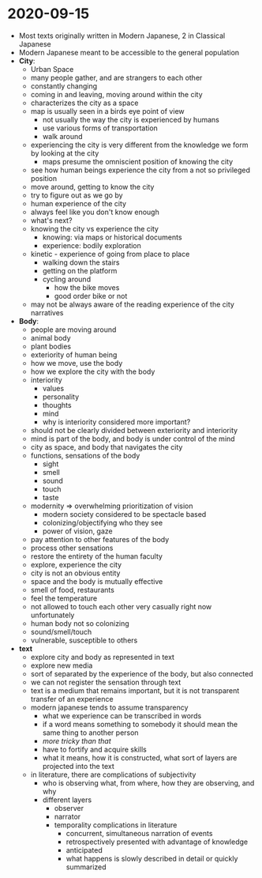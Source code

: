 # 2020-09-15

* Most texts originally written in Modern Japanese, 2 in Classical Japanese
* Modern Japanese meant to be accessible to the general population
* **City**:
  * Urban Space
  * many people gather, and are strangers to each other
  * constantly changing
  * coming in and leaving, moving around within the city
  * characterizes the city as a space
  * map is usually seen in a birds eye point of view
    * not usually the way the city is experienced by humans
    * use various forms of transportation
    * walk around
  * experiencing the city is very different from the knowledge we form by looking at the city
    * maps presume the omniscient position of knowing the city
  * see how human beings experience the city from a not so privileged position
  * move around, getting to know the city
  * try to figure out as we go by
  * human experience of the city
  * always feel like you don't know enough
  * what's next?
  * knowing the city vs experience the city
    * knowing: via maps or historical documents
    * experience: bodily exploration
  * kinetic - experience of going from place to place
    * walking down the stairs
    * getting on the platform
    * cycling around
      * how the bike moves
      * good order bike or not
  * may not be always aware of the reading experience of the city narratives
* **Body**:
  * people are moving around
  * animal body
  * plant bodies
  * exteriority of human being
  * how we move, use the body
  * how we explore the city with the body
  * interiority
    * values
    * personality
    * thoughts
    * mind
    * why is interiority considered more important?
  * should not be clearly divided between exteriority and interiority
  * mind is part of the body, and body is under control of the mind
  * city as space, and body that navigates the city
  * functions, sensations of the body
    * sight
    * smell
    * sound
    * touch
    * taste
  * modernity => overwhelming prioritization of vision
    * modern society considered to be spectacle based
    * colonizing/objectifying who they see
    * power of vision, gaze
  * pay attention to other features of the body
  * process other sensations
  * restore the entirety of the human faculty
  * explore, experience the city
  * city is not an obvious entity
  * space and the body is mutually effective
  * smell of food, restaurants
  * feel the temperature
  * not allowed to touch each other very casually right now unfortunately
  * human body not so colonizing
  * sound/smell/touch
  * vulnerable, susceptible to others
* **text**
  * explore city and body as represented in text
  * explore new media
  * sort of separated by the experience of the body, but also connected
  * we can not register the sensation through text
  * text is a medium that remains important, but it is not transparent transfer of an experience
  * modern japanese tends to assume transparency
    * what we experience can be transcribed in words
    * if a word means something to somebody it should mean the same thing to another person
    * _more tricky than that_
    * have to fortify and acquire skills
    * what it means, how it is constructed, what sort of layers are projected into the text
  * in literature, there are complications of subjectivity
    * who is observing what, from where, how they are observing, and why
    * different layers
      * observer
      * narrator
      * temporality complications in literature
        * concurrent, simultaneous narration of events
        * retrospectively presented with advantage of knowledge
        * anticipated
        * what happens is slowly described in detail or quickly summarized